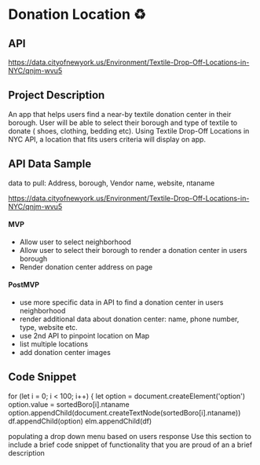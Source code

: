 # Donation Location :recycle:

## API

https://data.cityofnewyork.us/Environment/Textile-Drop-Off-Locations-in-NYC/qnjm-wvu5


## Project Description

An app that helps users find a near-by textile donation center in their borough. User will be able to select their borough and  type of textile to donate ( shoes, clothing, bedding etc). Using Textile Drop-Off Locations in NYC API, a location that fits users criteria will display on app. 



## API Data Sample

data to pull: Address, borough, Vendor name, website, ntaname

https://data.cityofnewyork.us/Environment/Textile-Drop-Off-Locations-in-NYC/qnjm-wvu5

#### MVP 

- Allow user to select neighborhood
- Allow user to select their borough to render a donation center in users borough 
- Render donation center address on page 


#### PostMVP 

- use more specific data in API to find a donation center in users neighborhood
- render additional data about donation center: name, phone number, type, website etc.
- use 2nd API to pinpoint location on Map
- list multiple locations 
- add donation center images 


## Code Snippet

 for (let i = 0; i < 100; i++) {
            let option = document.createElement('option')
            option.value = sortedBoro[i].ntaname
            option.appendChild(document.createTextNode(sortedBoro[i].ntaname))
            df.appendChild(option)
            elm.appendChild(df)

populating a drop down menu based on users response 
Use this section to include a brief code snippet of functionality that you are proud of an a brief description  

```

